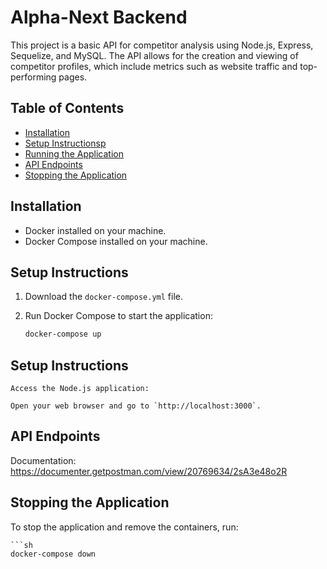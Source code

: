 # Alpha-Next Backend

This project is a basic API for competitor analysis using Node.js, Express, Sequelize, and MySQL. The API allows for the creation and viewing of competitor profiles, which include metrics such as website traffic and top-performing pages.

## Table of Contents

- [Installation](#installation)
- [Setup Instructionsp](#setup-instructions)
- [Running the Application](#running-the-application)
- [API Endpoints](#api-endpoints)
- [Stopping the Application](#stopping-the-application)



## Installation

- Docker installed on your machine.
- Docker Compose installed on your machine.

## Setup Instructions

1. Download the `docker-compose.yml` file.

2. Run Docker Compose to start the application:

    ```sh
    docker-compose up
    ```

## Setup Instructions

    Access the Node.js application:

    Open your web browser and go to `http://localhost:3000`.

## API Endpoints

Documentation: https://documenter.getpostman.com/view/20769634/2sA3e48o2R


## Stopping the Application

To stop the application and remove the containers, run:

    ```sh
    docker-compose down


